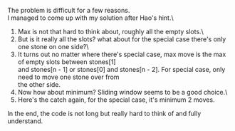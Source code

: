 The problem is difficult for a few reasons.\
I managed to come up with my solution after Hao's hint.\
1. Max is not that hard to think about, roughly all the empty slots.\
2. But is it really all the slots? what about for the special case there's only one stone on one side?\
3. It turns out no matter where there's special case, max move is the max of empty slots between stones[1]\
and stones[n - 1] or stones[0] and stones[n - 2]. For special case, only need to move one stone over from\
the other side.
4. Now how about minimum? Sliding window seems to be a good choice.\
5. Here's the catch again, for the special case, it's minimum 2 moves.

In the end, the code is not long but really hard to think of and fully understand.